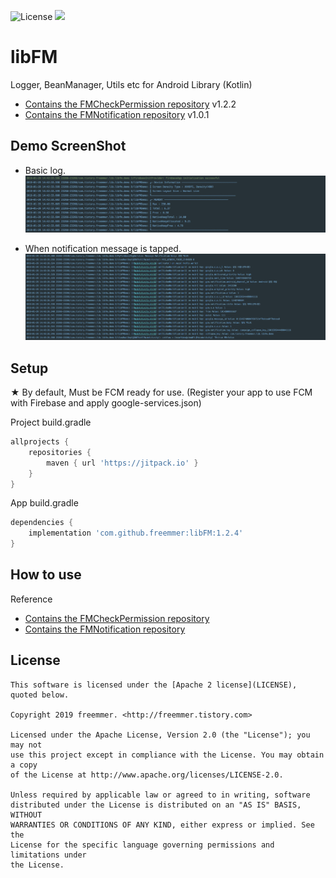 ![License](https://img.shields.io/badge/License-Apache%202.0-blue.svg)
[![](https://jitpack.io/v/freemmer/libFM.svg)](https://jitpack.io/#freemmer/libFM)

# libFM
Logger, BeanManager, Utils etc for Android Library (Kotlin)
- [Contains the FMCheckPermission repository](https://github.com/freemmer/FMCheckPermission) v1.2.2
- [Contains the FMNotification repository](https://github.com/freemmer/FMNotification) v1.0.1

## Demo ScreenShot
+ Basic log.
![Screenshot](https://github.com/freemmer/libFM/blob/master/Screenshots/logcat_basic.jpg)

+ When notification message is tapped.
![Screenshot](https://github.com/freemmer/libFM/blob/master/Screenshots/logcat_tapped_notification.jpg)

## Setup
★ By default, Must be FCM ready for use. (Register your app to use FCM with Firebase and apply google-services.json)

Project build.gradle
```Groovy
allprojects {
    repositories {
        maven { url 'https://jitpack.io' }
    }
}
```

App build.gradle
```Groovy
dependencies {
    implementation 'com.github.freemmer:libFM:1.2.4'
}
```

## How to use
Reference
- [Contains the FMCheckPermission repository](https://github.com/freemmer/FMCheckPermission)
- [Contains the FMNotification repository](https://github.com/freemmer/FMNotification)

## License 
```code
This software is licensed under the [Apache 2 license](LICENSE), quoted below.

Copyright 2019 freemmer. <http://freemmer.tistory.com>

Licensed under the Apache License, Version 2.0 (the "License"); you may not
use this project except in compliance with the License. You may obtain a copy
of the License at http://www.apache.org/licenses/LICENSE-2.0.

Unless required by applicable law or agreed to in writing, software
distributed under the License is distributed on an "AS IS" BASIS, WITHOUT
WARRANTIES OR CONDITIONS OF ANY KIND, either express or implied. See the
License for the specific language governing permissions and limitations under
the License.
```
